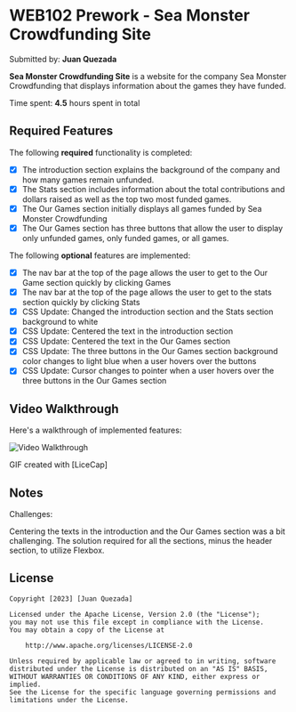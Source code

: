 # WEB102 Prework - Sea Monster Crowdfunding Site

Submitted by: **Juan Quezada**

**Sea Monster Crowdfunding Site** is a website for the company Sea Monster Crowdfunding that displays information about the games they have funded.

Time spent: **4.5** hours spent in total

## Required Features

The following **required** functionality is completed:

* [x] The introduction section explains the background of the company and how many games remain unfunded.
* [x] The Stats section includes information about the total contributions and dollars raised as well as the top two most funded games.
* [x] The Our Games section initially displays all games funded by Sea Monster Crowdfunding
* [x] The Our Games section has three buttons that allow the user to display only unfunded games, only funded games, or all games.

The following **optional** features are implemented:

* [x] The nav bar at the top of the page allows the user to get to the Our Game section quickly by clicking Games
* [x] The nav bar at the top of the page allows the user to get to the stats section quickly by clicking Stats
* [x] CSS Update: Changed the introduction section and the Stats section background to white
* [x] CSS Update: Centered the text in the introduction section
* [x] CSS Update: Centered the text in the Our Games section
* [x] CSS Update: The three buttons in the Our Games section background color changes to light blue when a user hovers over the buttons
* [x] CSS Update: Cursor changes to pointer when a user hovers over the three buttons in the Our Games section

## Video Walkthrough

Here's a walkthrough of implemented features:

<img src='https://github.com/JuanHundred/web102_prework/blob/main/Codepath.gif' title='Video Walkthrough' width='' alt='Video Walkthrough' />

<!-- Replace this with whatever GIF tool you used! -->
GIF created with [LiceCap]
<!-- Recommended tools:
[Kap](https://getkap.co/) for macOS
[ScreenToGif](https://www.screentogif.com/) for Windows
[peek](https://github.com/phw/peek) for Linux. -->

## Notes

Challenges: 

Centering the texts in the introduction and the Our Games section was a bit challenging. The solution required for all the sections, minus the header section, to utilize Flexbox. 


## License

    Copyright [2023] [Juan Quezada]

    Licensed under the Apache License, Version 2.0 (the "License");
    you may not use this file except in compliance with the License.
    You may obtain a copy of the License at

        http://www.apache.org/licenses/LICENSE-2.0

    Unless required by applicable law or agreed to in writing, software
    distributed under the License is distributed on an "AS IS" BASIS,
    WITHOUT WARRANTIES OR CONDITIONS OF ANY KIND, either express or implied.
    See the License for the specific language governing permissions and
    limitations under the License.
